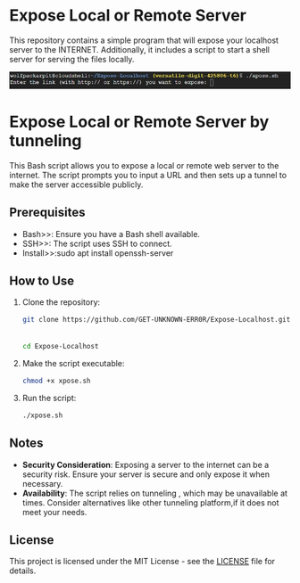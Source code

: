 # Expose Local or Remote Server

This repository contains a simple program that will expose your localhost server to the INTERNET. Additionally, it includes a script to start a shell server for serving the files locally.

![Screenshot of the Project](expose_img.jpeg)

# Expose Local or Remote Server by tunneling

This Bash script allows you to expose a local or remote web server to the internet. The script prompts you to input a URL and then sets up a tunnel to make the server accessible publicly.

## Prerequisites

- Bash>>: Ensure you have a Bash shell available.
- SSH>>: The script uses SSH to connect.
- Install>>:sudo apt install openssh-server


## How to Use

1. Clone the repository:
    ```sh
    git clone https://github.com/GET-UNKNOWN-ERR0R/Expose-Localhost.git
  
    ```
    ```sh
    cd Expose-Localhost
    ```

2. Make the script executable:
    ```sh
    chmod +x xpose.sh
    ```

3. Run the script:
    ```sh
    ./xpose.sh
    ```
    
## Notes

- **Security Consideration**: Exposing a server to the internet can be a security risk. Ensure your server is secure and only expose it when necessary.
- **Availability**: The script relies on tunneling , which may be unavailable at times. Consider alternatives like other tunneling platform,if it does not meet your needs.

## License

This project is licensed under the MIT License - see the [LICENSE](LICENSE) file for details.
